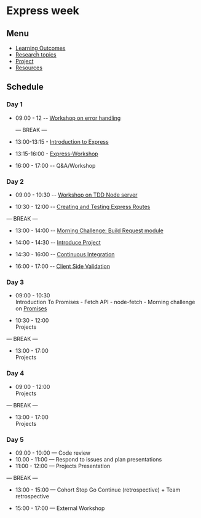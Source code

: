 # Express week

## Menu

- [Learning Outcomes](./learning-outcomes.md)
- [Research topics](./research-afternoon.md)
- [Project](./project.md)
- [Resources](./resources)

## Schedule

### Day 1

- 09:00 - 12 -- [Workshop on error handling](https://github.com/Amoodaa/error-handling-workshop)

  — BREAK —

- 13:00-13:15 - [Introduction to Express](https://github.com/foundersandcoders/introduction-to-express)

- 13:15-16:00 - [Express-Workshop](https://github.com/ali-7/express-workshop)
- 16:00 - 17:00
  -- Q&A/Workshop

### Day 2

- 09:00 - 10:30 -- [Workshop on TDD Node server](https://github.com/foundersandcoders/ws-tdd-node-server)

- 10:30 - 12:00 -- [Creating and Testing Express Routes](https://github.com/ali-7/express-and-testing-workshop)

— BREAK —

- 13:00 - 14:00 -- [Morning Challenge: Build Request module](https://github.com/foundersandcoders/mc-request-module-workshop)

- 14:00 - 14:30 -- [Introduce Project](./project.md)

- 14:30 - 16:00 -- [Continuous Integration](./CI.md)

- 16:00 - 17:00 -- [Client Side Validation](https://github.com/foundersandcoders/mc-client-side-validation)
  
  
### Day 3

- 09:00 - 10:30 <br /> Introduction To Promises - Fetch API - node-fetch - Morning challenge on [Promises](https://github.com/foundersandcoders/mc-promise-me-this)

- 10:30 - 12:00 <br>
  Projects

— BREAK —

- 13:00 - 17:00<br>
  Projects

### Day 4

- 09:00 - 12:00 <br>
  Projects

— BREAK —

- 13:00 - 17:00 <br>
  Projects

### Day 5

- 09:00 - 10:00 — Code review 
- 10.00 - 11:00 — Respond to issues and plan presentations
- 11:00 - 12:00 — Projects Presentation

— BREAK —

- 13:00 - 15:00 — Cohort Stop Go Continue (retrospective) + Team retrospective

- 15:00 - 17:00 — External Workshop

